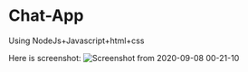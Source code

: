 # Chat-App

Using NodeJs+Javascript+html+css

Here is screenshot:
![Screenshot from 2020-09-08 00-21-10](https://user-images.githubusercontent.com/56189781/92412359-361dbc80-f169-11ea-9f12-6f863877d1d7.png)

